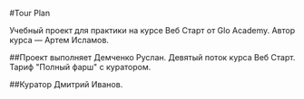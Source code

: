 #Tour Plan

Учебный проект для практики на курсе Веб Старт от Glo Academy.
Автор курса — Артем Исламов.

##Проект выполняет Демченко Руслан.
Девятый поток курса Веб Старт. Тариф "Полный фарш" с куратором.

##Куратор
Дмитрий Иванов.
